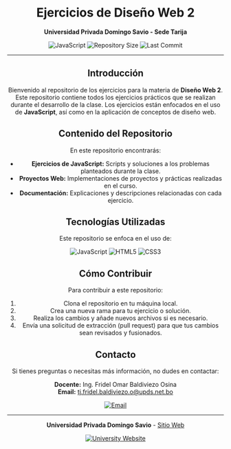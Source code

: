 <div align="center">

# Ejercicios de Diseño Web 2

**Universidad Privada Domingo Savio - Sede Tarija**

![JavaScript](https://img.shields.io/badge/JavaScript-323330?style=for-the-badge&logo=javascript&logoColor=F7DF1E) ![Repository Size](https://img.shields.io/github/repo-size/temps-code/Personal---exercises?style=for-the-badge) ![Last Commit](https://img.shields.io/github/last-commit/temps-code/Personal---exercises?style=for-the-badge)

---

## Introducción

Bienvenido al repositorio de los ejercicios para la materia de **Diseño Web 2**. Este repositorio contiene todos los ejercicios prácticos que se realizan durante el desarrollo de la clase. Los ejercicios están enfocados en el uso de **JavaScript**, así como en la aplicación de conceptos de diseño web.

## Contenido del Repositorio

En este repositorio encontrarás:

- **Ejercicios de JavaScript:** Scripts y soluciones a los problemas planteados durante la clase.
- **Proyectos Web:** Implementaciones de proyectos y prácticas realizadas en el curso.
- **Documentación:** Explicaciones y descripciones relacionadas con cada ejercicio.

## Tecnologías Utilizadas

Este repositorio se enfoca en el uso de:

<div align="center">

![JavaScript](https://img.shields.io/badge/JavaScript-323330?style=for-the-badge&logo=javascript&logoColor=F7DF1E) ![HTML5](https://img.shields.io/badge/HTML5-E34F26?style=for-the-badge&logo=html5&logoColor=white) ![CSS3](https://img.shields.io/badge/CSS3-1572B6?style=for-the-badge&logo=css3&logoColor=white) 

</div>

## Cómo Contribuir

Para contribuir a este repositorio:

1. Clona el repositorio en tu máquina local.
2. Crea una nueva rama para tu ejercicio o solución.
3. Realiza los cambios y añade nuevos archivos si es necesario.
4. Envía una solicitud de extracción (pull request) para que tus cambios sean revisados y fusionados.

## Contacto

Si tienes preguntas o necesitas más información, no dudes en contactar:

**Docente:** Ing. Fridel Omar Baldiviezo Osina  
**Email:** [tj.fridel.baldiviezo.o@upds.net.bo](mailto:tj.fridel.baldiviezo.o@upds.net.bo)

<div align="center">

[![Email](https://img.shields.io/badge/Email-tj.fridel.baldiviezo.o%40upds.net.bo-blue?style=for-the-badge&logo=gmail&logoColor=white)](mailto:tj.fridel.baldiviezo.o@upds.net.bo) 

</div>

---

<div align="center">

**Universidad Privada Domingo Savio** - [Sitio Web](https://portal.upds.edu.bo/index) 

[![University Website](https://img.shields.io/badge/University_Website-Portal%20UPDS-blue?style=for-the-badge&logo=globe&logoColor=white)](https://portal.upds.edu.bo/index)

</div>
